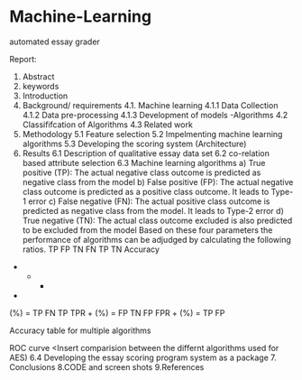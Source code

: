 # Machine-Learning
automated essay grader


Report:
1. Abstract
2. keywords
3. Introduction
4. Background/ requirements
4.1. Machine learning 
4.1.1 Data Collection
4.1.2 Data pre-processing
4.1.3 Development of models -Algorithms
4.2 Classififcation of Algorithms
4.3 Related work
5. Methodology
5.1 Feature selection
5.2 Impelmenting machine learning algorithms
5.3 Developing the scoring system (Architecture)
6. Results
6.1 Description of qualitative essay data set
6.2 co-relation based attribute selection
6.3 Machine learning algorithms 
a) True positive (TP): The actual negative class outcome is predicted as negative class from
the model
b) False positive (FP): The actual negative class outcome is predicted as a positive class
outcome. It leads to Type-1 error
c) False negative (FN): The actual positive class outcome is predicted as negative class from
the model. It leads to Type-2 error
d) True negative (TN): The actual class outcome excluded is also predicted to be excluded
from the model
Based on these four parameters the performance of algorithms can be adjudged by calculating the
following ratios.
TP FP TN FN
TP TN
Accuracy
+ + +
+
(%) =
TP FN
TP
TPR
+
(%) =
FP TN
FP
FPR
+
(%) =
TP FP

Accuracy table for multiple algorithms

ROC curve
<Insert comparision between the differnt algorithms used for AES)
6.4 Developing the essay scoring program system as a package
7. Conclusions
8.CODE and screen shots
9.References
